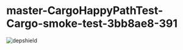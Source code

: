 # master-CargoHappyPathTest-Cargo-smoke-test-3bb8ae8-391

![depshield](https://ci.dev.depshield.sonatype.org/badges/depshield-ci/master-CargoHappyPathTest-Cargo-smoke-test-3bb8ae8-391/depshield.svg)